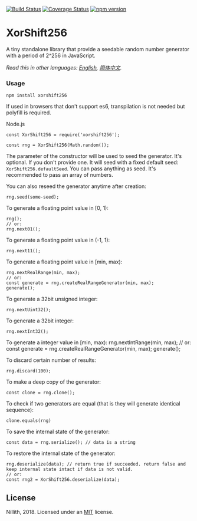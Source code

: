 [![Build Status](https://travis-ci.org/nillith/xorshift256.svg?branch=master)](https://travis-ci.org/nillith/xorshift256)
[![Coverage Status](https://coveralls.io/repos/github/nillith/xorshift256/badge.svg?branch=master)](https://coveralls.io/github/nillith/xorshift256?branch=master)
[![npm version](https://badge.fury.io/js/xorshift256.svg)](https://badge.fury.io/js/xorshift256)

# XorShift256
A tiny standalone library that provide a seedable random number generator with a period of 2^256 in JavaScript.

*Read this in other languages: [English](README.md), [简体中文](README.zh-cn.md).*

### Usage

    npm install xorshift256

If used in browsers that don't support es6, transpilation is not needed but polyfill is required.

Node.js

    const XorShift256 = require('xorshift256');

    const rng = XorShift256(Math.random());

The parameter of the constructor will be used to seed the generator. It's optional. If you don't provide one. It will seed with a fixed default seed:  `XorShift256.defaultSeed`. You can pass anything as seed. It's recommended to pass an array of numbers.

You can also reseed the generator anytime after creation:

    rng.seed(some-seed);

To generate a floating point value in [0, 1):

    rng();
    // or:
    rng.next01();

To generate a floating point value in (-1, 1):

    rng.next11();

To generate a floating point value in [min, max):

    rng.nextRealRange(min, max);
    // or:
    const generate = rng.createRealRangeGenerator(min, max);
    generate();

To generate a 32bit unsigned integer:

    rng.nextUint32();

To generate a 32bit integer:

    rng.nextInt32();

To generate a integer value in [min, max):
    rng.nextIntRange(min, max);
    // or:
    const generate = rng.createRealRangeGenerator(min, max);
    generate();

To discard certain number of results:

    rng.discard(100);

To make a deep copy of the generator:

    const clone = rng.clone();

To check if two generators are equal (that is they will generate identical sequence):

    clone.equals(rng)

To save the internal state of the generator:

    const data = rng.serialize(); // data is a string

To restore the internal state of the generator:

    rng.deserialize(data); // return true if succeeded. return false and keep internal state intact if data is not valid.
    // or:
    const rng2 = XorShift256.deserialize(data);


## License

Nillith, 2018. Licensed under an [MIT](LICENSE.txt) license.
